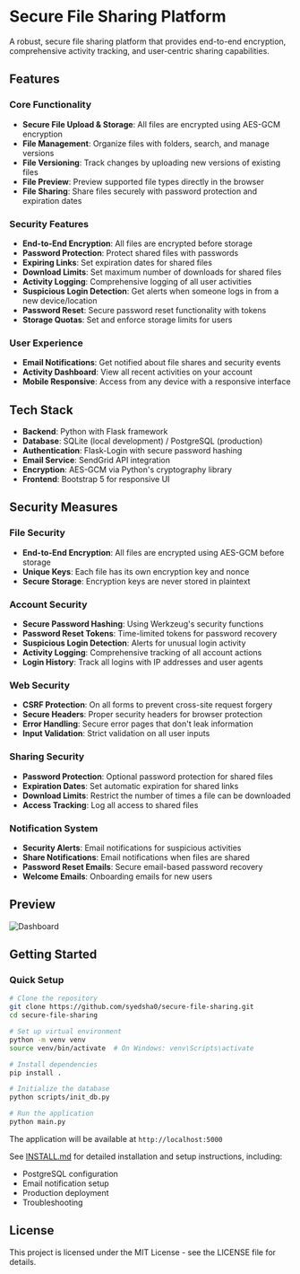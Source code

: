 # Secure File Sharing Platform

A robust, secure file sharing platform that provides end-to-end encryption, comprehensive activity tracking, and user-centric sharing capabilities.

## Features

### Core Functionality
- **Secure File Upload & Storage**: All files are encrypted using AES-GCM encryption
- **File Management**: Organize files with folders, search, and manage versions
- **File Versioning**: Track changes by uploading new versions of existing files
- **File Preview**: Preview supported file types directly in the browser
- **File Sharing**: Share files securely with password protection and expiration dates

### Security Features
- **End-to-End Encryption**: All files are encrypted before storage
- **Password Protection**: Protect shared files with passwords
- **Expiring Links**: Set expiration dates for shared files
- **Download Limits**: Set maximum number of downloads for shared files
- **Activity Logging**: Comprehensive logging of all user activities
- **Suspicious Login Detection**: Get alerts when someone logs in from a new device/location
- **Password Reset**: Secure password reset functionality with tokens
- **Storage Quotas**: Set and enforce storage limits for users

### User Experience
- **Email Notifications**: Get notified about file shares and security events
- **Activity Dashboard**: View all recent activities on your account
- **Mobile Responsive**: Access from any device with a responsive interface

## Tech Stack

- **Backend**: Python with Flask framework
- **Database**: SQLite (local development) / PostgreSQL (production)
- **Authentication**: Flask-Login with secure password hashing
- **Email Service**: SendGrid API integration
- **Encryption**: AES-GCM via Python's cryptography library
- **Frontend**: Bootstrap 5 for responsive UI

## Security Measures

### File Security
- **End-to-End Encryption**: All files are encrypted using AES-GCM before storage
- **Unique Keys**: Each file has its own encryption key and nonce
- **Secure Storage**: Encryption keys are never stored in plaintext

### Account Security
- **Secure Password Hashing**: Using Werkzeug's security functions
- **Password Reset Tokens**: Time-limited tokens for password recovery
- **Suspicious Login Detection**: Alerts for unusual login activity
- **Activity Logging**: Comprehensive tracking of all account actions
- **Login History**: Track all logins with IP addresses and user agents

### Web Security
- **CSRF Protection**: On all forms to prevent cross-site request forgery
- **Secure Headers**: Proper security headers for browser protection
- **Error Handling**: Secure error pages that don't leak information
- **Input Validation**: Strict validation on all user inputs

### Sharing Security
- **Password Protection**: Optional password protection for shared files
- **Expiration Dates**: Set automatic expiration for shared links
- **Download Limits**: Restrict the number of times a file can be downloaded
- **Access Tracking**: Log all access to shared files

### Notification System
- **Security Alerts**: Email notifications for suspicious activities
- **Share Notifications**: Email notifications when files are shared
- **Password Reset Emails**: Secure email-based password recovery
- **Welcome Emails**: Onboarding emails for new users

## Preview

![Dashboard](screenshots/dashboard.png)

## Getting Started

### Quick Setup

```bash
# Clone the repository
git clone https://github.com/syedsha0/secure-file-sharing.git
cd secure-file-sharing

# Set up virtual environment
python -m venv venv
source venv/bin/activate  # On Windows: venv\Scripts\activate

# Install dependencies
pip install .

# Initialize the database
python scripts/init_db.py

# Run the application
python main.py
```

The application will be available at `http://localhost:5000`

See [INSTALL.md](INSTALL.md) for detailed installation and setup instructions, including:
- PostgreSQL configuration
- Email notification setup 
- Production deployment
- Troubleshooting

## License

This project is licensed under the MIT License - see the LICENSE file for details.
